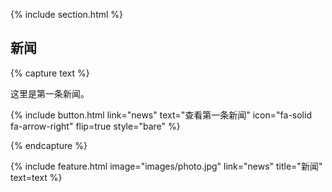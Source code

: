 ---
---

{% include section.html %}

## 新闻


{% capture text %}

这里是第一条新闻。

{%
  include button.html
  link="news"
  text="查看第一条新闻"
  icon="fa-solid fa-arrow-right"
  flip=true
  style="bare"
%}

{% endcapture %}

{%
  include feature.html
  image="images/photo.jpg"
  link="news"
  title="新闻"
  text=text
%}